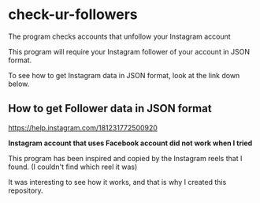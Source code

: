 # check-ur-followers
The program checks accounts that unfollow your Instagram account

This program will require your Instagram follower of your account in JSON format.

 To see how to get Instagram data in JSON format, look at the link down below.

How to get Follower data in JSON format
----------------------------------------
https://help.instagram.com/181231772500920

**Instagram account that uses Facebook account did not work when I tried**

This program has been inspired and copied by the Instagram reels that I found.
(I couldn't find which reel it was)

It was interesting to see how it works, and that is why I created this repository.
